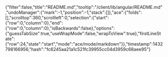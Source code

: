 {"filter":false,"title":"README.md","tooltip":"/client/lib/angular/README.md","undoManager":{"mark":-1,"position":-1,"stack":[]},"ace":{"folds":[],"scrolltop":360,"scrollleft":0,"selection":{"start":{"row":0,"column":0},"end":{"row":0,"column":0},"isBackwards":false},"options":{"guessTabSize":true,"useWrapMode":false,"wrapToView":true},"firstLineState":{"row":24,"state":"start","mode":"ace/mode/markdown"}},"timestamp":1432798166956,"hash":"fc6245aa21a1c521fc39955cc04d3959c68aee95"}